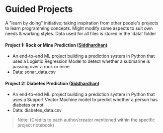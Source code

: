 # Guided Projects

A "learn by doing" initiative; taking inspiration from other people's projects to learn programming concepts. Might modify some aspects to suit own needs & working styles. Data used for all files is stored in the 'data' folder

#### Project 1: Rock or Mine Prediction ([Siddhardhan](https://www.youtube.com/c/Siddhardhan))
- An end-to-end ML project building a prediction system in Python that uses a Logistic Regression Model to detect whether a submarine is passing over a rock or mine
- Data: sonar_data.csv

#### Project 2: Diabetes Prediction ([Siddhardhan](https://www.youtube.com/c/Siddhardhan))
- An end-to-end ML project building a prediction system in Python that uses a Support Vector Machine model to predict whether a person has diabetes or not
- Data: diabetes_data.csv

> Note: (Credits to each author/creator mentioned within the specific project notebook)
